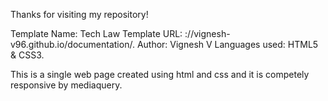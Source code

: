 
Thanks for visiting my repository!

Template Name: Tech Law
Template URL: ://vignesh-v96.github.io/documentation/.
Author: Vignesh V
Languages used: HTML5 & CSS3.

This is a single web page created using html and css and it is competely responsive by mediaquery.
